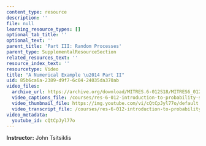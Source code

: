```yaml
---
content_type: resource
description: ''
file: null
learning_resource_types: []
optional_tab_title: ''
optional_text: ''
parent_title: 'Part III: Random Processes'
parent_type: SupplementalResourceSection
related_resources_text: ''
resource_index_text: ''
resourcetype: Video
title: "A Numerical Example \u2014 Part II"
uid: 85b6ca6a-2389-d9f7-6c04-24035da370ab
video_files:
  archive_url: https://archive.org/download/MITRES.6-012S18/MITRES6_012S18_L25-08_300k.mp4
  video_captions_file: /courses/res-6-012-introduction-to-probability-spring-2018/5ab5e6363caa5cc897299e60bd2c4585_cQtCpJyl77o.vtt
  video_thumbnail_file: https://img.youtube.com/vi/cQtCpJyl77o/default.jpg
  video_transcript_file: /courses/res-6-012-introduction-to-probability-spring-2018/d9dcded83d177a494ab1e48416ee01f7_cQtCpJyl77o.pdf
video_metadata:
  youtube_id: cQtCpJyl77o
---
```


**Instructor:** John Tsitsiklis